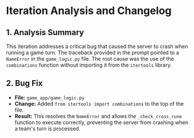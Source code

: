# Iteration Analysis and Changelog

## 1. Analysis Summary
This iteration addresses a critical bug that caused the server to crash when running a game turn. The traceback provided in the prompt pointed to a `NameError` in the `game_logic.py` file. The root cause was the use of the `combinations` function without importing it from the `itertools` library.

## 2. Bug Fix
- **File:** `game_app/game_logic.py`
- **Change:** Added `from itertools import combinations` to the top of the file.
- **Result:** This resolves the `NameError` and allows the `_check_cross_rune` function to execute correctly, preventing the server from crashing when a team's turn is processed.
